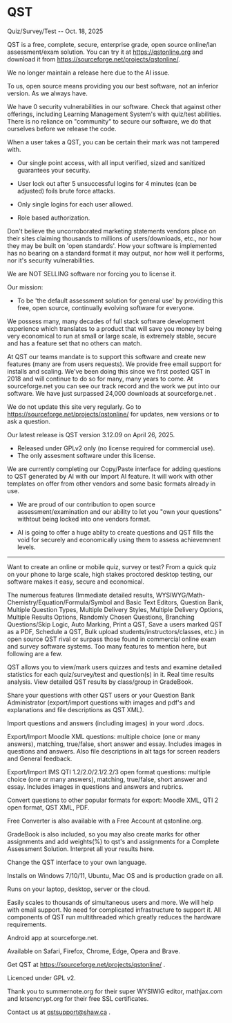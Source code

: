 # QST
Quiz/Survey/Test   --    Oct. 18, 2025

QST is a free, complete, secure, enterprise grade, open source online/lan assessment/exam solution.
You can try it at https://qstonline.org and download it from https://sourceforge.net/projects/qstonline/. 

We no longer maintain a release here due to the AI issue.

To us, open source means providing you our best software, not an inferior version. As we always have.

We have 0 security vulnerabilities in our software. Check that against other offerings, including Learning Management System's with quiz/test abilities.
  There is no reliance on "community" to secure our software, we do that ourselves before we release the code.
  
When a user takes a QST, you can be certain their mark was not tampered with.
  

  - Our single point access, with all input verified, sized and sanitized guarantees your security.

  - User lock out after 5 unsuccessful logins for 4 minutes (can be adjusted) foils brute force attacks.

  - Only single logins for each user allowed.

  - Role based authorization.

Don't believe the uncorroborated marketing statements vendors place on their sites claiming thousands to millions of users/downloads, etc., nor how they may be built on 'open standards'. How your software is implemented has no bearing on a standard format it may output, nor how well it performs, nor it's security vulnerabilities.

We are NOT SELLING software nor forcing you to license it.

Our mission:
- To be 'the default assessment solution for general use' by providing this free, open source, continually evolving software for everyone.

We possess many, many decades of full stack software development experience which translates to a product that will save you money by being very economical to run at small or large scale, is extremely stable, secure and has a feature set that no others can match. 

At QST our teams mandate is to support this software and create new features (many are from users requests).
We provide free email support for installs and scaling.
We've been doing this since we first posted QST in 2018 and will continue to do so for many, many years to come.
At sourceforge.net you can see our track record and the work we put into our software.
We have just surpassed 24,000 downloads at sourceforge.net .

We do not update this site very regularly. Go to https://sourceforge.net/projects/qstonline/ for updates, new versions or to ask a question.

Our latest release is QST version 3.12.09 on April 26, 2025. 
- Released under GPLv2 only (no license required for commercial use). 
- The only assesment software under this license.

We are currently completing our Copy/Paste interface for adding questions to QST generated by AI with our Import AI feature.
It will work with other templates on offer from other vendors and some basic formats already in use.

- We are proud of our contribution to open source assessment/examination and our ability to let you "own your questions" withtout being locked into one vendors format.

- AI is going to offer a huge abilty to create questions and QST fills the void for securely and economically using them to assess achievemnent levels.
  
* ** *** **** ***************************************
  
Want to create an online or mobile quiz, survey or test? From a quick quiz on your phone to large scale, high stakes proctored desktop testing, our software makes it easy, secure and economical. 

The numerous features (Immediate detailed results, WYSIWYG/Math-Chemistry/Equation/Formula/Symbol and Basic Text Editors, Question Bank, Multiple Question Types, Multiple Delivery Styles, Multiple Delivery Options, Multiple Results Options, Randomly Chosen Questions, Branching Questions/Skip Logic, Auto Marking, Print a QST, Save a users marked QST as a PDF, Schedule a QST, Bulk upload students/instructors/classes, etc.) in open source QST rival or surpass those found in commercial online exam and survey software systems. Too many features to mention here, but following are a few.

QST allows you to view/mark users quizzes and tests and examine detailed statistics for each quiz/survey/test and question(s) in it. Real time results analysis. View detailed QST results by class/group in GradeBook.

Share your questions with other QST users or your Question Bank Administrator (export/import questions with images and pdf's and explanations and file descriptions as QST XML).

Import questions and answers (including images) in your word .docs.

Export/Import Moodle XML questions: multiple choice (one or many answers), matching, true/false, short answer and essay. Includes images in questions and answers. Also file descriptions in alt tags for screen readers and General feedback.

Export/Import IMS QTI 1.2/2.0/2.1/2.2/3 open format questions: multiple choice (one or many answers), matching, true/false, short answer and essay. Includes images in questions and answers and rubrics.

Convert questions to other popular formats for export: Moodle XML, QTI 2 open format, QST XML, PDF.

Free Converter is also available with a Free Account at qstonline.org.

GradeBook is also included, so you may also create marks for other assignments and add weights(%) to qst's and assignments for a Complete Assessment Solution. Interpret all your results here.

Change the QST interface to your own language.

Installs on Windows 7/10/11, Ubuntu, Mac OS and is production grade on all.

Runs on your laptop, desktop, server or the cloud.

Easily scales to thousands of simultaneous users and more. We will help with email support.
No need for complicated infrastructure to support it. 
All components of QST run multithreaded which greatly reduces the hardware requirements. 

Android app at sourceforge.net.

Available on Safari, Firefox, Chrome, Edge, Opera and Brave.

Get QST at https://sourceforge.net/projects/qstonline/ .

Licenced under GPL v2.

Thank you to summernote.org for their super WYSIWIG editor, mathjax.com and letsencrypt.org for their free SSL certificates.

Contact us at qstsupport@shaw.ca .

